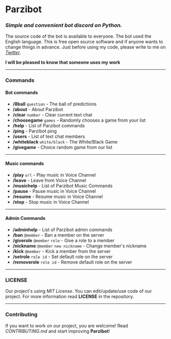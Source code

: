 # Parzibot

### _Simple and convenient bot discord on Python._

The source code of the bot is available to everyone. The bot used the English language. This is free open source
software and if anyone wants to change things in advance. Just before using my code, please write to me
on _[Twitter](https://twitter.com/merive_)_.

**I will be pleased to know that someone uses my work**

___

### Commands

#### **Bot commands**

- **/8ball** `question` - The ball of predictions
- **/about** - About Parzibot
- **/clear** `number` - Clear current text chat
- **/choosegame** `games` - Randomly chooses a game from your list
- **/help** - List of Parzibot commands
- **/ping** - Parzibot ping
- **/users** - List of text chat members
- **/whiteblack** `white/black` - The White/Black Game
- **/givegame** - Choice random game from our list

 ___

#### **Music commands**

 - **/play** `url` - Play music in Voice Channel
 - **/leave** - Leave from Voice Channel
 - **/musichelp** - List of Parzibot Music Commands
 - **/pause** - Pause music in Voice Channel
 - **/resume** - Resume music in Voice Channel
 - **/stop** - Stop music in Voice Channel

 ___

#### **Admin Commands**

- **/adminhelp** - List of Parzibot admin commands
- **/ban** `@member` - Ban a member on the server
- **/giverole** `@member` `role` - Give a role to a member
- **/nickname** `@member` `new nickname` - Change member\'s nickname
- **/kick** `@member` - Kick a member from the server
- **/setrole** `role id` - Set default role on the server
- **/removerole** `role id` - Remove default role on the server

___

### LICENSE

Our project's using _MIT License_. You can edit/update/use code of our project. For more information read
**LICENSE** in the repository.

___

### Contributing

If you want to work on our project, you are welcome! Read _CONTRIBUTING.md_ and start improving **Parzibot**!

